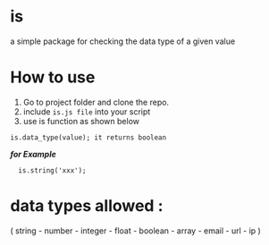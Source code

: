 # is
a simple package for checking the data type of a given value
# How to use

1. Go to project folder and clone the repo.
2. include ``` is.js file ``` into your script
3. use is function as shown below
```
is.data_type(value); it returns boolean
```
***for Example***
```
  is.string('xxx');
```

# data types allowed : 
( string - number - integer  - float  - boolean - array - email - url - ip )
